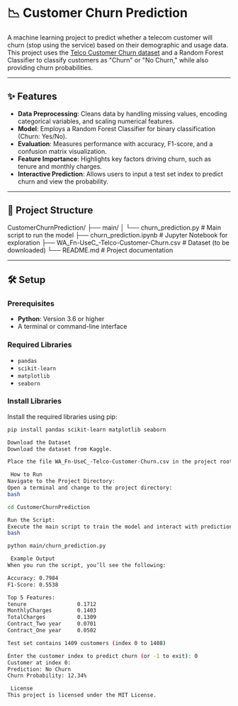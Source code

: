 # 📉 Customer Churn Prediction

A machine learning project to predict whether a telecom customer will churn (stop using the service) based on their demographic and usage data. This project uses the [Telco Customer Churn dataset](https://www.kaggle.com/datasets/blastchar/telco-customer-churn) and a Random Forest Classifier to classify customers as "Churn" or "No Churn," while also providing churn probabilities.

---

## ✨ Features

- **Data Preprocessing**: Cleans data by handling missing values, encoding categorical variables, and scaling numerical features.  
- **Model**: Employs a Random Forest Classifier for binary classification (Churn: Yes/No).  
- **Evaluation**: Measures performance with accuracy, F1-score, and a confusion matrix visualization.  
- **Feature Importance**: Highlights key factors driving churn, such as tenure and monthly charges.  
- **Interactive Prediction**: Allows users to input a test set index to predict churn and view the probability.

---

## 📂 Project Structure

CustomerChurnPrediction/
├── main/
│   └── churn_prediction.py       # Main script to run the model
├── churn_prediction.ipynb        # Jupyter Notebook for exploration
├── WA_Fn-UseC_-Telco-Customer-Churn.csv  # Dataset (to be downloaded)
└── README.md                     # Project documentation

---

## 🛠️ Setup

### Prerequisites
- **Python**: Version 3.6 or higher  
- A terminal or command-line interface

### Required Libraries
- `pandas`  
- `scikit-learn`  
- `matplotlib`  
- `seaborn`

### Install Libraries
Install the required libraries using pip:

```bash
pip install pandas scikit-learn matplotlib seaborn

Download the Dataset
Download the dataset from Kaggle.  

Place the file WA_Fn-UseC_-Telco-Customer-Churn.csv in the project root directory (CustomerChurnPrediction/).

 How to Run
Navigate to the Project Directory:
Open a terminal and change to the project directory:
bash

cd CustomerChurnPrediction

Run the Script:
Execute the main script to train the model and interact with predictions:
bash

python main/churn_prediction.py

 Example Output
When you run the script, you’ll see the following:

Accuracy: 0.7984
F1-Score: 0.5538

Top 5 Features:
tenure                0.1712
MonthlyCharges        0.1403
TotalCharges          0.1309
Contract_Two year     0.0701
Contract_One year     0.0502

Test set contains 1409 customers (index 0 to 1408)

Enter the customer index to predict churn (or -1 to exit): 0
Customer at index 0:
Prediction: No Churn
Churn Probability: 12.34%

 License
This project is licensed under the MIT License.

